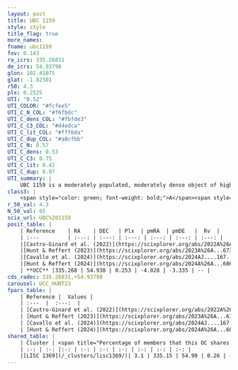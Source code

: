 ```yaml
---
layout: post
title: UBC 1159
style: style
title_flag: true
more_names: 
fname: ubc1159
fov: 0.143
ra_icrs: 335.26831
de_icrs: 54.93798
glon: 102.41075
glat: -1.82301
r50: 4.3
plx: 0.2525
UTI: "0.52"
UTI_COLOR: "#fcfee5"
UTI_C_N_COL: "#f6fbdc"
UTI_C_dens_COL: "#fbfde3"
UTI_C_C3_COL: "#d4edca"
UTI_C_lit_COL: "#fff6da"
UTI_C_dup_COL: "#a8cfbb"
UTI_C_N: 0.57
UTI_C_dens: 0.53
UTI_C_C3: 0.75
UTI_C_lit: 0.42
UTI_C_dup: 0.97
UTI_summary: |
    UBC 1159 is a moderately populated, moderately dense object of high C3 quality. It was recently reported in the literature.This is a unique object, which shares a very small percentage of members with at least one previously reported entry.
class3: |
    <span style="color: green; font-weight: bold;">A</span><span style="color: #FFC300; font-weight: bold;">B</span>
r_50_val: 4.3
N_50_val: 65
scix_url: UBC%201159
posit_table: |
    | Reference    | RA    | DEC   | Plx  | pmRA  | pmDE   |  Rv  |
    | :---         | :---: | :---: | :---: | :---: | :---: | :---: |
    |[Castro-Ginard et al. (2022)](https://scixplorer.org/abs/2022A%26A...661A.118C) | 335.29 | 54.92 | 0.25 | -4.02 | -3.35 | -- |
    |[Hunt & Reffert (2023)](https://scixplorer.org/abs/2023A%26A...673A.114H) | 335.257 | 54.945 | 0.26 | -3.989 | -3.331 | -70.409 |
    |[Cavallo et al. (2024)](https://scixplorer.org/abs/2024AJ....167...12C) | 335.284 | 54.933 | 0.258 | -- | -- | -- |
    |[Hunt & Reffert (2024)](https://scixplorer.org/abs/2024A%26A...686A..42H) | 335.257 | 54.945 | 0.26 | -3.989 | -3.331 | -70.409 |
    | **UCC** |335.268 | 54.938 | 0.253 | -4.028 | -3.335 | -- | 
cds_radec: 335.26831,+54.93798
carousel: UCC_HUNT23
fpars_table: |
    | Reference |  Values |
    | :---  |  :---:  |
    | [Castro-Ginard et al. (2022)](https://scixplorer.org/abs/2022A%26A...661A.118C) | `AV=1.045, Dist=4561, logAge=7.893` |
    | [Hunt & Reffert (2023)](https://scixplorer.org/abs/2023A%26A...673A.114H) | `AV50=1.078, diffAV50=0.92, MOD50=12.717, logAge50=8.393` |
    | [Cavallo et al. (2024)](https://scixplorer.org/abs/2024AJ....167...12C) | `AV50=1.32, dMod50=12.37, logAge50=8.4, [Fe/H]50=-0.3` |
    | [Hunt & Reffert (2024)](https://scixplorer.org/abs/2024A%26A...686A..42H) | `MassJ=503.912` |
shared_table: |
    | Cluster | <span title="Percentage of members that this OC shares with the ones listed">%</span>   | RA   | DEC   | Plx   | pmRA  | pmDE  | Rv | UTI |
    | :-: | :-: |:-: | :-: | :-: | :-: | :-: | :-: | :-: |
    |[LISC 1369](/_clusters/lisc1369/)| 3.1 | 335.15 | 54.99 | 0.26 | -3.82 | -3.13 | -84.73 |0.03 |
---
```

